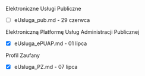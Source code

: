 Elektroniczne Usługi Publiczne



- [ ] eUsluga_pub.md - 29 czerwca

Elektroniczną Platformę Usług Administracji Publicznej 


- [x] eUsluga_ePUAP.md - 01 lipca

Profil Zaufany


- [x] eUsluga_PZ.md - 07 lipca
